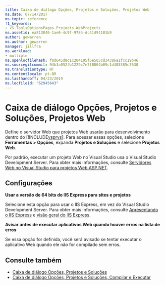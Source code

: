 ```yaml
---
title: Caixa de diálogo Opções, Projetos e Soluções, Projetos Web
ms.date: 07/14/2017
ms.topic: reference
f1_keywords:
- VS.ToolsOptionsPages.Projects.WebProjects
ms.assetid: ea813046-1ae6-4c9f-9784-dc41494101b9
author: gewarren
ms.author: gewarren
manager: jillfra
ms.workload:
- multiple
ms.openlocfilehash: f0d645d8c1c204105f5e505cd34386a1fcc19b46
ms.sourcegitcommit: 94b3a052fb1229c7e7f8804b09c1d403385c7630
ms.translationtype: HT
ms.contentlocale: pt-BR
ms.lasthandoff: 04/23/2019
ms.locfileid: "62945643"
---
```

# <a name="options-dialog-box-projects-and-solutions-web-projects"></a>Caixa de diálogo Opções, Projetos e Soluções, Projetos Web

Define o servidor Web que projetos Web usarão para desenvolvimento dentro do [!INCLUDE[vsprvs](../../code-quality/includes/vsprvs_md.md)]. Para acessar essas opções, selecione **Ferramentas > Opções**, expanda **Projetos e Soluções** e selecione **Projetos Web**.

Por padrão, executar um projeto Web no Visual Studio usa o Visual Studio Development Server. Para obter mais informações, consulte [Servidores Web no Visual Studio para projetos Web ASP.NET](/previous-versions/aspnet/58wxa9w5\(v\=vs.120\)).

## <a name="settings"></a>Configurações

**Usar a versão de 64 bits do IIS Express para sites e projetos**

Selecione esta opção para usar o IIS Express, em vez do Visual Studio Development Server. Para obter mais informações, consulte [Apresentando o IIS Express](http://go.microsoft.com/?linkid=9747914) e [visão geral do IIS Express](http://go.microsoft.com/?linkid=9747915).

**Avisar antes de executar aplicativos Web quando houver erros na lista de erros**

Se essa opção for definida, você será avisado se tentar executar o aplicativo Web quando ele não for compilado sem erros.

## <a name="see-also"></a>Consulte também

- [Caixa de diálogo Opções, Projetos e Soluções](projects-and-solutions-options-dialog-box.md)
- [Caixa de diálogo Opções, Projetos e Soluções, Compilar e Executar](options-dialog-box-projects-and-solutions-web-projects.md)